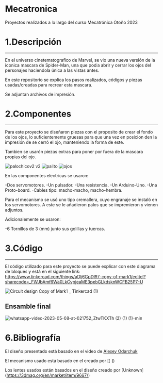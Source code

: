 # Mecatronica
Proyectos realizados a lo largo del curso Mecatrónica Otoño 2023


# 1.Descripción
---
En el universo cinetematografico de Marvel, se vio una nueva versión de la iconica mascara de Spider-Man, una que podia abrir y cerrar los ojos del personajes haciendola única a las vistas antes.

En este repositorio se explica los pasos realizados, códigos y piezas usadas/creadas para recrear esta mascara.

Se adjuntan archivos de impresión.


# 2.Componentes
***
Para este proyecto se diseñaron piezas con el proposito de crear el fondo de los ojos, lo suficientemente gruesas para que una vez en posicion den la impresión de se cerró el ojo, manteniendo la forma de este. 

Tambien se usarón piezas extras para poner por fuera de la mascara propias del ojo.

![palochicov2 v2](https://user-images.githubusercontent.com/131203206/236716347-1da8d505-d097-4e18-af1e-b926cf49b4cd.png)
![palito](https://user-images.githubusercontent.com/131203206/236716349-07415c6a-847d-4f2d-a9d1-8a0bca98ffba.png)
![ojos](https://user-images.githubusercontent.com/131203206/236716353-d2a54b7f-6b1d-451b-8cc1-3b8081b552d9.png)


En las componentes electricas se usaron:

-Dos servomotores.
-Un pulsador.
-Una resistencia.
-Un Arduino-Uno.
-Una Proto-board.
-Cables tipo: macho-macho, macho-hembra.

Para el mecanismo se usó uno tipo cremallera, cuyo engranaje se instaló en los servomotores. A este se le añadieron palos que se impremieron y vienen adjuntos.

Adicionalemente se usaron:

-6 Tornillos de 3 (mm) junto sus golillas y tuercas.




# 3.Código
***
El código utilizado para este proyecto se puede explicar con este diagrama de bloques y está en el siguiente link: https://www.tinkercad.com/things/aDlj6GpDl97-copy-of-mark1/editel?sharecode=_FWJbAmf6Wa0LkCvpjeaME3pebGLkdsknWCFB25P7-U

![Circuit design Copy of Mark1 _ Tinkercad (1)](https://user-images.githubusercontent.com/131203206/236716248-559c002d-a1d3-4872-ac35-5efb154e06c3.png)





## Ensamble final


![whatsapp-video-2023-05-08-at-021752_ZtwTKXTh (2) (1) (1)-min](https://user-images.githubusercontent.com/131203206/236716929-dae392aa-31bf-4fa9-a97e-bcdeed8562af.gif)


# 6.Bibliografía

El diseño presentado está basado en el video de [Alexey Odarchuk](https://www.youtube.com/watch?v=x0mqmfc5ey8&t=3406s&ab_channel=AlexeyOdarchuk)

El mecanismo usado está basado en el creado por [] ()

Los lentes usados están basados en el diseño creado por [Unknown] (https://3dmag.org/en/market/item/9667/)
